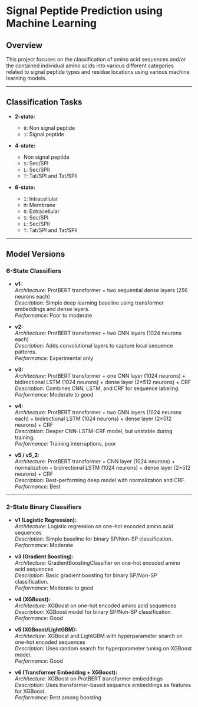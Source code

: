 # Signal Peptide Prediction using Machine Learning

## Overview

This project focuses on the classification of amino acid sequences and/or the contained individual amino acids into various different categories related to signal peptide types and residue locations using various machine learning models.

---

## Classification Tasks

- **2-state:**  
  - `0`: Non signal peptide  
  - `1`: Signal peptide

- **4-state:**  
  - Non signal peptide  
  - `S`: Sec/SPI  
  - `L`: Sec/SPII  
  - `T`: Tat/SPI and Tat/SPII

- **6-state:**  
  - `I`: Intracellular  
  - `M`: Membrane  
  - `O`: Extracellular  
  - `S`: Sec/SPI  
  - `L`: Sec/SPII  
  - `T`: Tat/SPI and Tat/SPII

---

## Model Versions

### 6-State Classifiers

- **v1:**  
  _Architecture:_ ProtBERT transformer + two sequential dense layers (256 neurons each)  
  _Description:_ Simple deep learning baseline using transformer embeddings and dense layers.  
  _Performance:_ Poor to moderate

- **v2:**  
  _Architecture:_ ProtBERT transformer + two CNN layers (1024 neurons each)  
  _Description:_ Adds convolutional layers to capture local sequence patterns.  
  _Performance:_ Experimental only

- **v3:**  
  _Architecture:_ ProtBERT transformer + one CNN layer (1024 neurons) + bidirectional LSTM (1024 neurons) + dense layer (2×512 neurons) + CRF  
  _Description:_ Combines CNN, LSTM, and CRF for sequence labeling.  
  _Performance:_ Moderate to good

- **v4:**  
  _Architecture:_ ProtBERT transformer + two CNN layers (1024 neurons each) + bidirectional LSTM (1024 neurons) + dense layer (2×512 neurons) + CRF  
  _Description:_ Deeper CNN-LSTM-CRF model, but unstable during training.  
  _Performance:_ Training interruptions, poor

- **v5 / v5_2:**  
  _Architecture:_ ProtBERT transformer + CNN layer (1024 neurons) + normalization + bidirectional LSTM (1024 neurons) + dense layer (2×512 neurons) + CRF  
  _Description:_ Best-performing deep model with normalization and CRF.  
  _Performance:_ Best

---

### 2-State Binary Classifiers

- **v1 (Logistic Regression):**  
  _Architecture:_ Logistic regression on one-hot encoded amino acid sequences  
  _Description:_ Simple baseline for binary SP/Non-SP classification.  
  _Performance:_ Moderate

- **v3 (Gradient Boosting):**  
  _Architecture:_ GradientBoostingClassifier on one-hot encoded amino acid sequences  
  _Description:_ Basic gradient boosting for binary SP/Non-SP classification.  
  _Performance:_ Moderate to good

- **v4 (XGBoost):**  
  _Architecture:_ XGBoost on one-hot encoded amino acid sequences  
  _Description:_ XGBoost model for binary SP/Non-SP classification.  
  _Performance:_ Good

- **v5 (XGBoost/LightGBM):**  
  _Architecture:_ XGBoost and LightGBM with hyperparameter search on one-hot encoded sequences  
  _Description:_ Uses random search for hyperparameter tuning on XGBoost model.  
  _Performance:_ Good

- **v6 (Transformer Embedding + XGBoost):**  
  _Architecture:_ XGBoost on ProtBERT transformer embeddings  
  _Description:_ Uses transformer-based sequence embeddings as features for XGBoost.  
  _Performance:_ Best among boosting
